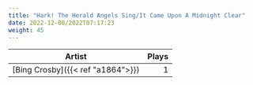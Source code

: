 ```yaml
---
title: "Hark! The Herald Angels Sing/It Came Upon A Midnight Clear"
date: 2022-12-08/2022T07:17:23
weight: 45
---
```




 Artist | Plays 
----- | -----:
[Bing Crosby]({{< ref "a1864">}}) | 1
